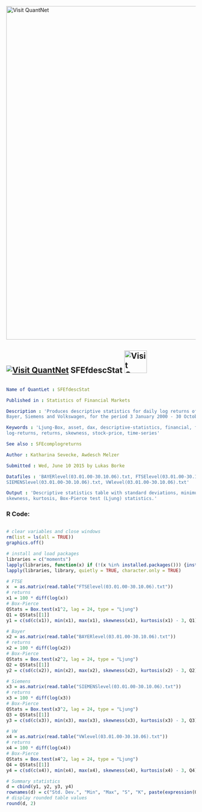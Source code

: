 
[<img src="https://github.com/QuantLet/Styleguide-and-FAQ/blob/master/pictures/banner.png" width="888" alt="Visit QuantNet">](http://quantlet.de/)

## [<img src="https://github.com/QuantLet/Styleguide-and-FAQ/blob/master/pictures/qloqo.png" alt="Visit QuantNet">](http://quantlet.de/) **SFEfdescStat** [<img src="https://github.com/QuantLet/Styleguide-and-FAQ/blob/master/pictures/QN2.png" width="60" alt="Visit QuantNet 2.0">](http://quantlet.de/)

```yaml

Name of QuantLet : SFEfdescStat

Published in : Statistics of Financial Markets

Description : 'Produces descriptive statistics for daily log returns of FTSE 100 and DAX stocks:
Bayer, Siemens and Volkswagen, for the period 3 January 2000 - 30 October 2006.'

Keywords : 'Ljung-Box, asset, dax, descriptive-statistics, financial, ftse100, index, kurtosis,
log-returns, returns, skewness, stock-price, time-series'

See also : SFEcomplogreturns

Author : Katharina Sevecke, Awdesch Melzer

Submitted : Wed, June 10 2015 by Lukas Borke

Datafiles : 'BAYERlevel(03.01.00-30.10.06).txt, FTSElevel(03.01.00-30.10.06).txt,
SIEMENSlevel(03.01.00-30.10.06).txt, VWlevel(03.01.00-30.10.06).txt'

Output : 'Descriptive statistics table with standard deviations, minimum and maximum values,
skewness, kurtosis, Box-Pierce test (Ljung) statistics.'

```


### R Code:
```r

# clear variables and close windows
rm(list = ls(all = TRUE))
graphics.off()

# install and load packages
libraries = c("moments")
lapply(libraries, function(x) if (!(x %in% installed.packages())) {install.packages(x)} )
lapply(libraries, library, quietly = TRUE, character.only = TRUE)

# FTSE
x  = as.matrix(read.table("FTSElevel(03.01.00-30.10.06).txt"))
# returns
x1 = 100 * diff(log(x))
# Box-Pierce
QStats = Box.test(x1^2, lag = 24, type = "Ljung")
Q1 = QStats[[1]]
y1 = c(sd(c(x1)), min(x1), max(x1), skewness(x1), kurtosis(x1) - 3, Q1)	# Descriptive Statistics

# Bayer
x2 = as.matrix(read.table("BAYERlevel(03.01.00-30.10.06).txt"))
# returns
x2 = 100 * diff(log(x2))
# Box-Pierce
QStats = Box.test(x2^2, lag = 24, type = "Ljung")
Q2 = QStats[[1]]
y2 = c(sd(c(x2)), min(x2), max(x2), skewness(x2), kurtosis(x2) - 3, Q2)	# Descriptive Statistics

# Siemens
x3 = as.matrix(read.table("SIEMENSlevel(03.01.00-30.10.06).txt"))
# returns
x3 = 100 * diff(log(x3))
# Box-Pierce
QStats = Box.test(x3^2, lag = 24, type = "Ljung")
Q3 = QStats[[1]]
y3 = c(sd(c(x3)), min(x3), max(x3), skewness(x3), kurtosis(x3) - 3, Q3)	# Descriptive Statistics

# VW
x4 = as.matrix(read.table("VWlevel(03.01.00-30.10.06).txt"))
# returns
x4 = 100 * diff(log(x4))
# Box-Pierce
QStats = Box.test(x4^2, lag = 24, type = "Ljung")
Q4 = QStats[[1]]
y4 = c(sd(c(x4)), min(x4), max(x4), skewness(x4), kurtosis(x4) - 3, Q4)	# Descriptive Statistics

# Summary statistics
d = cbind(y1, y2, y3, y4)
rownames(d) = c("Std. Dev.", "Min", "Max", "S", "K", paste(expression(Q^2(24))))
# display rounded table values
round(d, 2)

```

